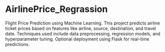 # AirlinePrice_Regrassion
Flight Price Prediction using Machine Learning. This project predicts airline ticket prices based on features like airline, source, destination, and travel date. Techniques used include data preprocessing, regression models, and hyperparameter tuning. Optional deployment using Flask for real-time predictions.
